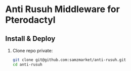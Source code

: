 # Anti Rusuh Middleware for Pterodactyl

## Install & Deploy

1. Clone repo private:
   ```bash
   git clone git@github.com:samzmarket/anti-rusuh.git
   cd anti-rusuh
